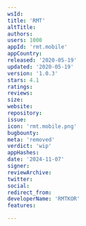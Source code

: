 ```yaml
---
wsId: 
title: 'RMT'
altTitle: 
authors: 
users: 1000
appId: 'rmt.mobile'
appCountry: 
released: '2020-05-19'
updated: '2020-05-19'
version: '1.0.3'
stars: 4.1
ratings: 
reviews: 
size: 
website: 
repository: 
issue: 
icon: 'rmt.mobile.png'
bugbounty: 
meta: 'removed'
verdict: 'wip'
appHashes: 
date: '2024-11-07'
signer: 
reviewArchive: 
twitter: 
social: 
redirect_from: 
developerName: 'RMTKOR'
features: 

---
```


